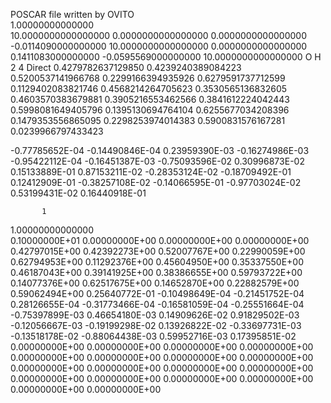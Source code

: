 POSCAR file written by OVITO            
   1.00000000000000     
    10.0000000000000000    0.0000000000000000    0.0000000000000000
    -0.0114090000000000   10.0000000000000000    0.0000000000000000
     0.1411083000000000   -0.0595569000000000   10.0000000000000000
   O    H 
     2     4
Direct
  0.4279782637129850  0.4239240389084223  0.5200537141966768
  0.2299166394935926  0.6279591737712599  0.1129402083821746
  0.4568214264705623  0.3530565136832605  0.4603570383679881
  0.3905216553462566  0.3841612224042443  0.5998081649405796
  0.1395130694764104  0.6255677034208396  0.1479353556865095
  0.2298253974014383  0.5900831576167281  0.0239966797433423
 
 -0.77785652E-04 -0.14490846E-04  0.23959390E-03
 -0.16274986E-03 -0.95422112E-04 -0.16451387E-03
 -0.75093596E-02  0.30996873E-02  0.15133889E-01
  0.87153211E-02 -0.28353124E-02 -0.18709492E-01
  0.12412909E-01 -0.38257108E-02 -0.14066595E-01
 -0.97703024E-02  0.53199431E-02  0.16440918E-01
 
           1
   1.00000000000000     
  0.10000000E+01  0.00000000E+00  0.00000000E+00  0.00000000E+00
  0.42797015E+00  0.42392273E+00  0.52007767E+00
  0.22990059E+00  0.62794953E+00  0.11292376E+00
  0.45604950E+00  0.35337550E+00  0.46187043E+00
  0.39141925E+00  0.38386655E+00  0.59793722E+00
  0.14077376E+00  0.62517675E+00  0.14652870E+00
  0.22882579E+00  0.59062494E+00  0.25640772E-01
 -0.10498649E-04 -0.21451752E-04  0.28126655E-04
 -0.31773466E-04 -0.16581059E-04 -0.25551664E-04
 -0.75397899E-03  0.46654180E-03  0.14909626E-02
  0.91829502E-03 -0.12056667E-03 -0.19199298E-02
  0.13926822E-02 -0.33697731E-03 -0.13518178E-02
 -0.88064438E-03  0.59952716E-03  0.17395851E-02
  0.00000000E+00  0.00000000E+00  0.00000000E+00
  0.00000000E+00  0.00000000E+00  0.00000000E+00
  0.00000000E+00  0.00000000E+00  0.00000000E+00
  0.00000000E+00  0.00000000E+00  0.00000000E+00
  0.00000000E+00  0.00000000E+00  0.00000000E+00
  0.00000000E+00  0.00000000E+00  0.00000000E+00
